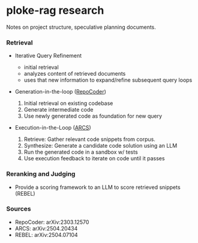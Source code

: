 # ploke-rag research

Notes on project structure, speculative planning documents.

### Retrieval

- Iterative Query Refinement
  - initial retrieval
  - analyzes content of retrieved documents
  - uses that new information to expand/refine subsequent query loops

- Generation-in-the-loop ([RepoCoder])
  1. Initial retrieval on existing codebase
  2. Generate intermediate code
  3. Use newly generated code as foundation for new query

- Execution-in-the-Loop ([ARCS])
  1. Retrieve: Gather relevant code snippets from corpus.
  2. Synthesize: Generate a candidate code solution using an LLM
  3. Run the generated code in a sandbox w/ tests
  4. Use execution feedback to iterate on code until it passes

### Reranking and Judging

- Provide a scoring framework to an LLM to score retrieved snippets (REBEL)






### Sources

- RepoCoder: arXiv:2303.12570
- ARCS: arXiv:2504.20434
- REBEL: arXiv:2504.07104

[RepoCoder]:https://arxiv.org/abs/2303.12570
[ARCS]:https://arxiv.org/abs/2504.20434
[REBEL]:https://arxiv.org/abs/2504.07104v1
